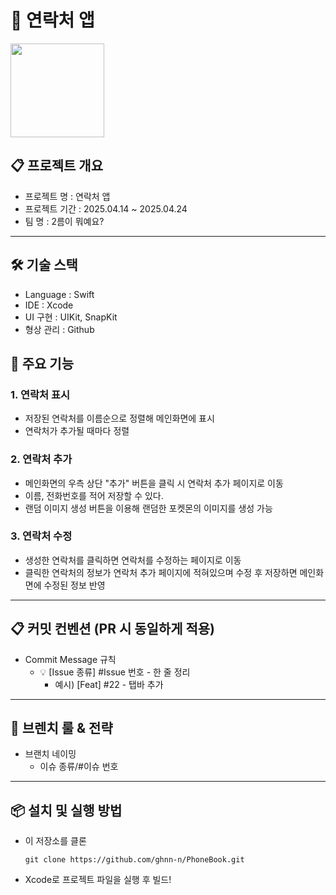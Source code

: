 # 📕 연락처 앱
<img src = "https://raw.githubusercontent.com/PokeAPI/sprites/master/sprites/pokemon/female/25.png" width=150>


## 📋 프로젝트 개요
- 프로젝트 명 : 연락처 앱
- 프로젝트 기간 : 2025.04.14 ~ 2025.04.24
- 팀 명 : 2름이 뭐예요?

---

## 🛠️ 기술 스택
- Language : Swift
- IDE : Xcode
- UI 구현 : UIKit, SnapKit
- 형상 관리 : Github

## 📱 주요 기능
### 1. 연락처 표시
- 저장된 연락처를 이름순으로 정렬해 메인화면에 표시
- 연락처가 추가될 때마다 정렬
### 2. 연락처 추가
- 메인화면의 우측 상단 "추가" 버튼을 클릭 시 연락처 추가 페이지로 이동
- 이름, 전화번호를 적어 저장할 수 있다.
- 랜덤 이미지 생성 버튼을 이용해 랜덤한 포켓몬의 이미지를 생성 가능
### 3. 연락처 수정
- 생성한 연락처를 클릭하면 연락처를 수정하는 페이지로 이동
- 클릭한 연락처의 정보가 연락처 추가 페이지에 적혀있으며 수정 후 저장하면 메인화면에 수정된 정보 반영

---

## 📋 커밋 컨벤션 (PR 시 동일하게 적용)
- Commit Message 규칙
  - 💡 [Issue 종류] #Issue 번호 - 한 줄 정리
    - 예시) [Feat] #22 - 탭바 추가

---

## 📌 브렌치 룰 & 전략
- 브랜치 네이밍
    - 이슈 종류/#이슈 번호
 
---

## 📦 설치 및 실행 방법
- 이 저장소를 클론
  ```
  git clone https://github.com/ghnn-n/PhoneBook.git
  ```
- Xcode로 프로젝트 파일을 실행 후 빌드!
